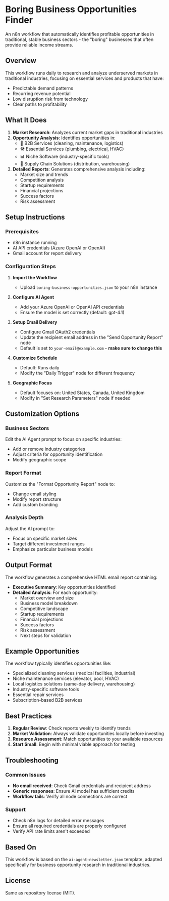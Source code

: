 # Boring Business Opportunities Finder

An n8n workflow that automatically identifies profitable opportunities in traditional, stable business sectors - the "boring" businesses that often provide reliable income streams.

## Overview

This workflow runs daily to research and analyze underserved markets in traditional industries, focusing on essential services and products that have:
- Predictable demand patterns
- Recurring revenue potential  
- Low disruption risk from technology
- Clear paths to profitability

## What It Does

1. **Market Research**: Analyzes current market gaps in traditional industries
2. **Opportunity Analysis**: Identifies opportunities in:
   - 🏢 B2B Services (cleaning, maintenance, logistics)
   - 🛠️ Essential Services (plumbing, electrical, HVAC)
   - 📊 Niche Software (industry-specific tools)
   - 🚛 Supply Chain Solutions (distribution, warehousing)
3. **Detailed Reports**: Generates comprehensive analysis including:
   - Market size and trends
   - Competition analysis
   - Startup requirements
   - Financial projections
   - Success factors
   - Risk assessment

## Setup Instructions

### Prerequisites
- n8n instance running
- AI API credentials (Azure OpenAI or OpenAI)
- Gmail account for report delivery

### Configuration Steps

1. **Import the Workflow**
   - Upload `boring-business-opportunities.json` to your n8n instance

2. **Configure AI Agent**
   - Add your Azure OpenAI or OpenAI API credentials
   - Ensure the model is set correctly (default: gpt-4.1)

3. **Setup Email Delivery**
   - Configure Gmail OAuth2 credentials
   - Update the recipient email address in the "Send Opportunity Report" node
   - Default is set to `your-email@example.com` - **make sure to change this**

4. **Customize Schedule**
   - Default: Runs daily
   - Modify the "Daily Trigger" node for different frequency

5. **Geographic Focus**
   - Default focuses on: United States, Canada, United Kingdom
   - Modify in "Set Research Parameters" node if needed

## Customization Options

### Business Sectors
Edit the AI Agent prompt to focus on specific industries:
- Add or remove industry categories
- Adjust criteria for opportunity identification
- Modify geographic scope

### Report Format
Customize the "Format Opportunity Report" node to:
- Change email styling
- Modify report structure
- Add custom branding

### Analysis Depth
Adjust the AI prompt to:
- Focus on specific market sizes
- Target different investment ranges
- Emphasize particular business models

## Output Format

The workflow generates a comprehensive HTML email report containing:

- **Executive Summary**: Key opportunities identified
- **Detailed Analysis**: For each opportunity:
  - Market overview and size
  - Business model breakdown
  - Competitive landscape
  - Startup requirements
  - Financial projections
  - Success factors
  - Risk assessment
  - Next steps for validation

## Example Opportunities

The workflow typically identifies opportunities like:
- Specialized cleaning services (medical facilities, industrial)
- Niche maintenance services (elevator, pool, HVAC)
- Local logistics solutions (same-day delivery, warehousing)
- Industry-specific software tools
- Essential repair services
- Subscription-based B2B services

## Best Practices

1. **Regular Review**: Check reports weekly to identify trends
2. **Market Validation**: Always validate opportunities locally before investing
3. **Resource Assessment**: Match opportunities to your available resources
4. **Start Small**: Begin with minimal viable approach for testing

## Troubleshooting

### Common Issues
- **No email received**: Check Gmail credentials and recipient address
- **Generic responses**: Ensure AI model has sufficient credits
- **Workflow fails**: Verify all node connections are correct

### Support
- Check n8n logs for detailed error messages
- Ensure all required credentials are properly configured
- Verify API rate limits aren't exceeded

## Based On

This workflow is based on the `ai-agent-newsletter.json` template, adapted specifically for business opportunity research in traditional industries.

## License

Same as repository license (MIT).